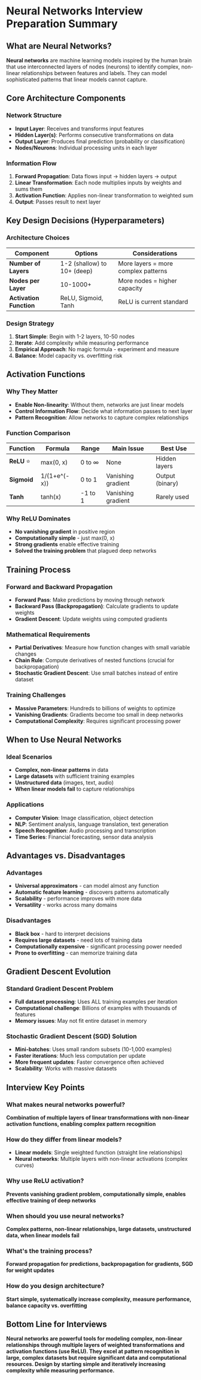 # Neural Networks Interview Preparation Summary

## What are Neural Networks?

**Neural networks** are machine learning models inspired by the human brain that use interconnected layers of nodes (neurons) to identify complex, non-linear relationships between features and labels. They can model sophisticated patterns that linear models cannot capture.

## Core Architecture Components

### **Network Structure**
- **Input Layer**: Receives and transforms input features
- **Hidden Layer(s)**: Performs consecutive transformations on data
- **Output Layer**: Produces final prediction (probability or classification)
- **Nodes/Neurons**: Individual processing units in each layer

### **Information Flow**
1. **Forward Propagation**: Data flows input → hidden layers → output
2. **Linear Transformation**: Each node multiplies inputs by weights and sums them
3. **Activation Function**: Applies non-linear transformation to weighted sum
4. **Output**: Passes result to next layer

## Key Design Decisions (Hyperparameters)

### **Architecture Choices**
| Component | Options | Considerations |
|-----------|---------|----------------|
| **Number of Layers** | 1-2 (shallow) to 10+ (deep) | More layers = more complex patterns |
| **Nodes per Layer** | 10-1000+ | More nodes = higher capacity |
| **Activation Function** | ReLU, Sigmoid, Tanh | ReLU is current standard |

### **Design Strategy**
1. **Start Simple**: Begin with 1-2 layers, 10-50 nodes
2. **Iterate**: Add complexity while measuring performance
3. **Empirical Approach**: No magic formula - experiment and measure
4. **Balance**: Model capacity vs. overfitting risk

## Activation Functions

### **Why They Matter**
- **Enable Non-linearity**: Without them, networks are just linear models
- **Control Information Flow**: Decide what information passes to next layer
- **Pattern Recognition**: Allow networks to capture complex relationships

### **Function Comparison**
| Function | Formula | Range | Main Issue | Best Use |
|----------|---------|-------|------------|----------|
| **ReLU** ⭐ | max(0, x) | 0 to ∞ | None | Hidden layers |
| **Sigmoid** | 1/(1+e^(-x)) | 0 to 1 | Vanishing gradient | Output (binary) |
| **Tanh** | tanh(x) | -1 to 1 | Vanishing gradient | Rarely used |

### **Why ReLU Dominates**
- **No vanishing gradient** in positive region
- **Computationally simple** - just max(0, x)
- **Strong gradients** enable effective training
- **Solved the training problem** that plagued deep networks

## Training Process

### **Forward and Backward Propagation**
- **Forward Pass**: Make predictions by moving through network
- **Backward Pass (Backpropagation)**: Calculate gradients to update weights
- **Gradient Descent**: Update weights using computed gradients

### **Mathematical Requirements**
- **Partial Derivatives**: Measure how function changes with small variable changes
- **Chain Rule**: Compute derivatives of nested functions (crucial for backpropagation)
- **Stochastic Gradient Descent**: Use small batches instead of entire dataset

### **Training Challenges**
- **Massive Parameters**: Hundreds to billions of weights to optimize
- **Vanishing Gradients**: Gradients become too small in deep networks
- **Computational Complexity**: Requires significant processing power

## When to Use Neural Networks

### **Ideal Scenarios**
- **Complex, non-linear patterns** in data
- **Large datasets** with sufficient training examples
- **Unstructured data** (images, text, audio)
- **When linear models fail** to capture relationships

### **Applications**
- **Computer Vision**: Image classification, object detection
- **NLP**: Sentiment analysis, language translation, text generation
- **Speech Recognition**: Audio processing and transcription
- **Time Series**: Financial forecasting, sensor data analysis

## Advantages vs. Disadvantages

### **Advantages**
- **Universal approximators** - can model almost any function
- **Automatic feature learning** - discovers patterns automatically
- **Scalability** - performance improves with more data
- **Versatility** - works across many domains

### **Disadvantages**
- **Black box** - hard to interpret decisions
- **Requires large datasets** - need lots of training data
- **Computationally expensive** - significant processing power needed
- **Prone to overfitting** - can memorize training data

## Gradient Descent Evolution

### **Standard Gradient Descent Problem**
- **Full dataset processing**: Uses ALL training examples per iteration
- **Computational challenge**: Billions of examples with thousands of features
- **Memory issues**: May not fit entire dataset in memory

### **Stochastic Gradient Descent (SGD) Solution**
- **Mini-batches**: Uses small random subsets (10-1,000 examples)
- **Faster iterations**: Much less computation per update
- **More frequent updates**: Faster convergence often achieved
- **Scalability**: Works with massive datasets

## Interview Key Points

### **What makes neural networks powerful?**
**Combination of multiple layers of linear transformations with non-linear activation functions, enabling complex pattern recognition**

### **How do they differ from linear models?**
- **Linear models**: Single weighted function (straight line relationships)
- **Neural networks**: Multiple layers with non-linear activations (complex curves)

### **Why use ReLU activation?**
**Prevents vanishing gradient problem, computationally simple, enables effective training of deep networks**

### **When should you use neural networks?**
**Complex patterns, non-linear relationships, large datasets, unstructured data, when linear models fail**

### **What's the training process?**
**Forward propagation for predictions, backpropagation for gradients, SGD for weight updates**

### **How do you design architecture?**
**Start simple, systematically increase complexity, measure performance, balance capacity vs. overfitting**

## Bottom Line for Interviews

**Neural networks are powerful tools for modeling complex, non-linear relationships through multiple layers of weighted transformations and activation functions (use ReLU). They excel at pattern recognition in large, complex datasets but require significant data and computational resources. Design by starting simple and iteratively increasing complexity while measuring performance.**